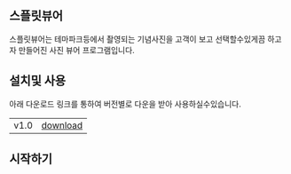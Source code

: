 <h2>스플릿뷰어</h2>
스플릿뷰어는 테마파크등에서 촬영되는 기념사진을 고객이 보고 선택할수있게끔 하고자 만들어진 사진 뷰어 프로그램입니다.

<h2>설치및 사용</h2>
아래 다운로드 링크를 통하여 버전별로 다운을 받아 사용하실수있습니다.
<br>
<table>
<tr>
<td>v1.0</td>
<td><a href="https://mega.nz/file/ZO1HlCwZ#5tML3ZO0izE1sCemWba_4EJsKyl4HTdPYc7_q8ysNmU">download</a></td>
</tr>
</table>

<h2>시작하기</h2>
